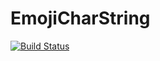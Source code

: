 # EmojiCharString

[![Build Status](https://travis-ci.org/YingshanDeng/EmojiCharString.svg?branch=master)](https://travis-ci.org/YingshanDeng/EmojiCharString)